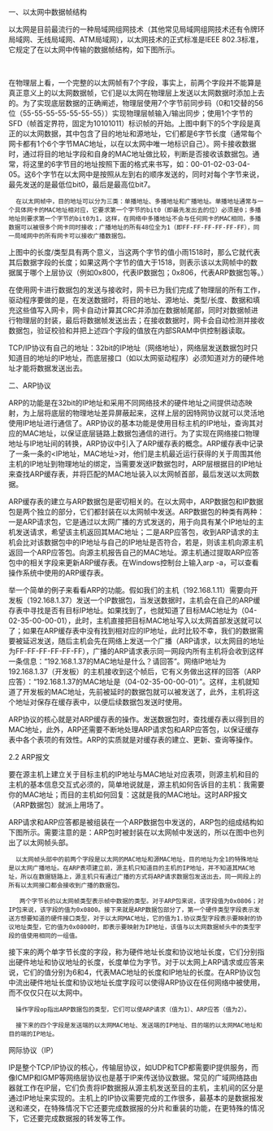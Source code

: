 一、以太网中数据帧结构

以太网是目前最流行的一种局域网组网技术（其他常见局域网组网技术还有令牌环局域网、无线局域网、ATM局域网），以太网技术的正式标准是IEEE 802.3标准，它规定了在以太网中传输的数据帧结构，如下图所示。

​              

在物理层上看，一个完整的以太网帧有7个字段，事实上，前两个字段并不能算是真正意义上的以太网数据帧，它们是以太网在物理层上发送以太网数据时添加上去的。为了实现底层数据的正确阐述，物理层使用7个字节前同步码（0和1交替的56位（55-55-55-55-55-55-55））实现物理层帧输入/输出同步；使用1个字节的SFD（帧首定界符，固定为10101011）标识帧的开始。上图中剩下的5个字段是真正的以太网数据，其中包含了目的地址和源地址，它们都是6字节长度（通常每个网卡都有1个6个字节MAC地址，以在以太网中唯一地标识自己）。网卡接收数据时，通过将目的地址字段和自身的MAC地址做比较，判断是否接收该数据包。通常，将这里的6字节目的地址按照下面的格式来书写，如：00-01-02-03-04-05。这6个字节在以太网中是按照从左到右的顺序发送的，同时对每个字节来说，最先发送的是最低位bit0，最后是最高位bit7。

      在以太网帧中，目的地址可以分为三类：单播地址、多播地址和广播地址。单播地址通常与一个具体网卡的MAC地址相对应，它要求第一个字节的bit0（即最先发出去的位）必须是0；多播地址则要求第一个字节的bit0为1，这样，在网络中多播地址不会与任何网卡的MAC相同，多播数据可以被很多个网卡同时接收；广播地址的所有48位全为1（即FF-FF-FF-FF-FF-FF），同一局域网中的所有网卡可以接收广播数据包。

上图中的长度/类型具有两个意义，当这两个字节的值小雨1518时，那么它就代表其后数据字段的长度；如果这两个字节的值大于1518，则表示该以太网帧中的数据属于哪个上层协议（例如0x800，代表IP数据包；0x806，代表ARP数据包等。）

在使用网卡进行数据包的发送与接收时，网卡已为我们完成了物理层的所有工作，驱动程序要做的是，在发送数据时，将目的地址、源地址、类型/长度、数据和填充这些值写入网卡，网卡自动计算其CRC并添加在数据帧尾部，同时对数据帧进行物理层的封装，最后将数据帧发送出去；在接收数据时，网卡会自动检测并接收数据包，验证校验和并把上述四个字段的值放在内部SRAM中供控制器读取。

TCP/IP协议有自己的地址：32bit的IP地址（网络地址），网络层发送数据包时只知道目的地址的IP地址，而底层接口（如以太网驱动程序）必须知道对方的硬件地址才能将数据发送出去。

二、ARP协议

ARP的功能是在32bit的IP地址和采用不同网络技术的硬件地址之间提供动态映射，为上层将底层的物理地址差异屏蔽起来，这样上层的因特网协议就可以灵活地使用IP地址进行通信了。ARP协议的基本功能是使用目标主机的IP地址，查询其对应的MAC地址，以保证底层链路上数据包通信的进行。为了实现在网络接口物理地址与IP地址间的转换，ARP协议中引入了ARP缓存表的概念。ARP缓存表中记录了一条一条的<IP地址，MAC地址>对，他们是主机最近运行获得的关于周围其他主机的IP地址到物理地址的绑定，当需要发送IP数据包时，ARP层根据目的IP地址来查找ARP缓存表，并将匹配的MAC地址装入以太网帧首部，最后发送以太网数据。

ARP缓存表的建立与ARP数据包是密切相关的。在以太网中，ARP数据包和IP数据包是两个独立的部分，它们都封装在以太网帧中发送。ARP数据包的种类有两种：一是ARP请求包，它是通过以太网广播的方式发送的，用于向具有某个IP地址的主机发送请求，希望该主机返回其MAC地址；二是ARP应答包，收到ARP请求的主机会比对该数据包中的IP地址与自己的IP地址是否符合，若是，则该主机向源主机返回一个ARP应答包。向源主机报告自己的MAC地址。源主机通过提取ARP应答包中的相关字段来更新ARP缓存表。在Windows控制台上输入arp -a，可以查看操作系统中使用的ARP缓存表。

举一个简单的例子来看看ARP的功能。假如我们的主机（192.168.1.11）需要向开发板（192.168.1.37）发送一个IP数据包，当发送数据时，主机会在自己的ARP缓存表中寻找是否有目标IP地址。如果找到了，也就知道了目标MAC地址为（04-02-35-00-00-01），此时，主机直接把目标MAC地址写入以太网首部发送就可以了；如果在ARP缓存表中没有找到相对应的IP地址，此时比较不幸，我们的数据需要被延迟发送，随后主机会先在网络上发送一个广播（ARP请求，以太网目的地址为FF-FF-FF-FF-FF-FF），广播的ARP请求表示同一网段内所有主机将会收到这样一条信息：“192.168.1.37的MAC地址是什么？请回答”。网络IP地址为192.168.1.37（开发板）的主机接收到这个帧后，它有义务做出这样的回答（ARP应答）：“192.168.1.37的MAC地址是（04-02-35-00-00-01）”。这样，主机就知道了开发板的MAC地址，先前被延时的数据包就可以被发送了，此外，主机将这个地址对保存在缓存表中，以便后续数据包发送时使用。

ARP协议的核心就是对ARP缓存表的操作。发送数据包时，查找缓存表以得到目的MAC地址，此外，ARP还需要不断地处理ARP请求包和ARP应答包，以保证缓存表中各个表项的有效性。ARP的实质就是对缓存表的建立、更新、查询等操作。

2.2 ARP报文

要在源主机上建立关于目标主机的IP地址与MAC地址对应表项，则源主机和目的主机的基本信息交互式必须的，简单地说就是，源主机如何告诉目的主机：我需要你的MAC地址；而目的主机如何回复：这就是我的MAC地址。这时ARP报文（ARP数据包）就派上用场了。

ARP请求和ARP应答都是被组装在一个ARP数据包中发送的，ARP包的组成结构如下图所示。需要注意的是：ARP包时被封装在以太网帧中发送的，所以在图中也列出了以太网帧头部。

      以太网帧头部中的前两个字段是以太网的MAC地址和源MAC地址，目的地址为全1的特殊地址是以太网广播地址。在ARP表项建立前，源主机只知道目的主机的IP地址，并不知道其MAC地址，所以在数据链路上，源主机只有通过广播的方式将ARP请求数据包发送出去，同一网段上的所有以太网接口都会接收到广播的数据包。
    
       两个字节长的以太网帧类型表示帧中数据的类型。对于ARP包来说，该字段值为0x0806；对IP包来说，该字段的值为0x0800。接下来就是ARP数据包部分了，第一个硬件类型字段表示发送方想要知道的硬件接口类型，对于以太网MAC地址，它的值为1.协议类型字段表示要映射的协议地址类型，它的值为0x0800时，即表示要映射为IP地址，该值与以太网数据帧头中的类型字段的值使用相同的一组值。

接下来的两个单字节长度的字段，称为硬件地址长度和协议地址长度，它们分别指出硬件地址和协议地址的长度，长度单位为字节。对于以太网上ARP请求或应答来说，它们的值分别为6和4，代表MAC地址的长度和IP地址的长度。在ARP协议包中流出硬件地址长度和协议地址长度字段可以使得ARP协议在任何网络中被使用，而不仅仅只在以太网中。

      操作字段op指出ARP数据包的类型，它们可以使ARP请求（值为1）、ARP应答（值为2）。
    
      接下来的四个字段是发送端的以太网MAC地址、发送端的IP地址、目的端的以太网MAC地址和目的端的IP地址。



网际协议（IP）

IP是整个TCP/IP协议的核心，传输层协议，如UDP和TCP都需要IP提供服务，而像ICMP和IGMP等网络层协议也是基于IP来传送协议数据。常见的广域网络路由器就工作在IP层，它们负责将IP数据报从源主机发送至目的主机，主机间的区分是通过IP地址来实现的。主机上的IP协议需要完成的工作很多，最基本的是数据报发送和递交，在特殊情况下它还要完成数据报的分片和重装的功能，在更特殊的情况下，它还要完成数据报的转发等工作。

